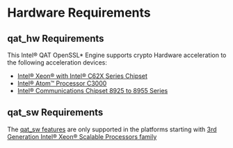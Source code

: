 # Hardware Requirements

## qat_hw Requirements

This Intel&reg; QAT OpenSSL\* Engine supports crypto Hardware acceleration to the following
acceleration devices:

* [Intel&reg; Xeon&reg; with Intel&reg; C62X Series Chipset][1]
* [Intel&reg; Atom&trade; Processor C3000][2]
* [Intel&reg; Communications Chipset 8925 to 8955 Series][3]

[1]:https://www.intel.com/content/www/us/en/design/products-and-solutions/processors-and-chipsets/purley/intel-xeon-scalable-processors.html
[2]:https://www.intel.com/content/www/us/en/design/products-and-solutions/processors-and-chipsets/denverton/ns/atom-processor-c3000-series.html
[3]:https://www.intel.com/content/www/us/en/ethernet-products/gigabit-server-adapters/quickassist-adapter-8950-brief.html

## qat_sw Requirements

The [qat_sw features](features.md#qat_sw-features) are only supported in the platforms starting with [3rd Generation Intel&reg; Xeon&reg; Scalable Processors family][4]

[4]:https://www.intel.com/content/www/us/en/products/docs/processors/xeon/3rd-gen-xeon-scalable-processors-brief.html
